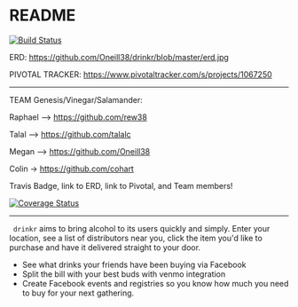 # README

[![Build Status](https://travis-ci.org/Oneill38/drinkr.svg?branch=master)](https://travis-ci.org/Oneill38/drinkr)

ERD: https://github.com/Oneill38/drinkr/blob/master/erd.jpg

PIVOTAL TRACKER: https://www.pivotaltracker.com/s/projects/1067250

---
TEAM Genesis/Vinegar/Salamander:

Raphael —> https://github.com/rew38

Talal   —> https://github.com/talalc

Megan   —> https://github.com/Oneill38

Colin   -> https://github.com/cohart

Travis Badge, link to ERD, link to Pivotal, and Team members!

[![Coverage Status](https://coveralls.io/repos/Oneill38/drinkr/badge.png)](https://coveralls.io/r/Oneill38/drinkr)


---
` drinkr` aims to bring alcohol to its users quickly and simply. Enter your location, see a list of distributors near you, click the item you'd like to purchase and have it delivered straight to your door.

- See what drinks your friends have been buying via Facebook
- Split the bill with your best buds with venmo integration
- Create Facebook events and registries so you know how much you need to buy for your next gathering.
